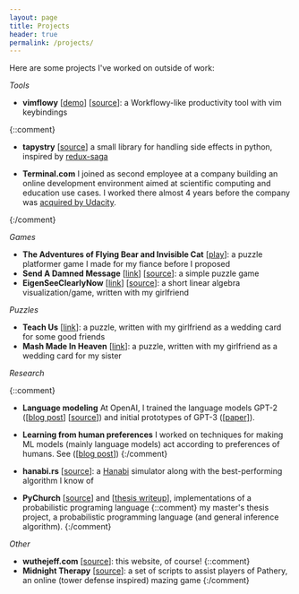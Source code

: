 ```yaml
---
layout: page
title: Projects
header: true
permalink: /projects/
---
```


Here are some projects I've worked on outside of work:

*Tools*

- **vimflowy** [[demo](http://vimflowy.netlify.com)] [[source](https://github.com/WuTheFWasThat/vimflowy)]:
  a Workflowy-like productivity tool with vim keybindings

{::comment}

- **tapystry** [[source](https://github.com/WuTheFWasThat/tapystry)]
  a small library for handling side effects in python, inspired by [redux-saga](https://github.com/redux-saga/redux-saga)

- **Terminal.com**
  I joined as second employee at a company building an online development environment aimed at scientific computing and education use cases.
  I worked there almost 4 years before the company was [acquired by Udacity](https://www.classcentral.com/report/udacity-acquires-terminal-com/).

{:/comment}

*Games*

- **The Adventures of Flying Bear and Invisible Cat** [[play](https://www.wuthejeff.com/bearcat-game)]: a puzzle platformer game I made for my fiance before I proposed
- **Send A Damned Message** [[link](https://www.wuthejeff.com/send-a-damned-message/)] [[source](https://github.com/WuTheFWasThat/send-a-damned-message)]: a simple puzzle game
- **EigenSeeClearlyNow** [[link](https://span.bitballoon.com/)] [[source](https://github.com/WuTheFWasThat/EigenSeeClearlyNow)]: a short linear algebra visualization/game, written with my girlfriend

*Puzzles*

- **Teach Us** [[link](https://www.wuthejeff.com/teach_us)]: a puzzle, written with my girlfriend as a wedding card for some good friends
- **Mash Made In Heaven** [[link](https://www.wuthejeff.com/mash_made_in_heaven)]: a puzzle, written with my girlfriend as a wedding card for my sister

*Research*

{::comment}
- **Language modeling** At OpenAI, I trained the language models GPT-2 ([[blog post](https://openai.com/blog/better-language-models/)] [[source](https://github.com/openai/gpt-2)]) and initial prototypes of GPT-3 ([[paper]](https://arxiv.org/pdf/2005.14165.pdf)).
- **Learning from human preferences** I worked on techniques for making ML models (mainly language models) act according to preferences of humans.  See ([[blog post](TODO)])
{:/comment}

- **hanabi.rs** [[source](https://github.com/WuTheFWasThat/hanabi.rs)]: a [Hanabi](https://boardgamegeek.com/boardgame/98778/hanabi) simulator along with the best-performing algorithm I know of
- **PyChurch** [[source](https://github.com/WuTheFWasThat/Church-interpreter)] and [[thesis writeup](https://github.com/WuTheFWasThat/PyChurch/blob/master/papers/MEng%20thesis.pdf)], implementations of a probabilistic programing language
{::comment}
  my master's thesis project, a probabilistic programming language (and general inference algorithm).
{:/comment}

*Other*

- **wuthejeff.com** [[source](https://github.com/WuTheFWasThat/wuthefwasthat.github.io)]: this website, of course!
{::comment}
- **Midnight Therapy** [[source](https://github.com/WuTheFWasThat/midnighttherapy)]: a set of scripts to assist players of Pathery, an online (tower defense inspired) mazing game
{:/comment}
